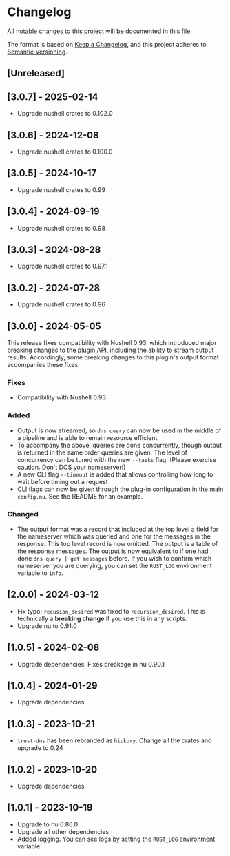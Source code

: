 # Changelog

All notable changes to this project will be documented in this file.

The format is based on [Keep a Changelog](https://keepachangelog.com/en/1.0.0/),
and this project adheres to [Semantic Versioning](https://semver.org/spec/v2.0.0.html).

## [Unreleased]

## [3.0.7] - 2025-02-14

* Upgrade nushell crates to 0.102.0

## [3.0.6] - 2024-12-08

* Upgrade nushell crates to 0.100.0

## [3.0.5] - 2024-10-17

* Upgrade nushell crates to 0.99

## [3.0.4] - 2024-09-19

* Upgrade nushell crates to 0.98

## [3.0.3] - 2024-08-28

* Upgrade nushell crates to 0.97.1

## [3.0.2] - 2024-07-28

* Upgrade nushell crates to 0.96

## [3.0.0] - 2024-05-05

This release fixes compatibility with Nushell 0.93, which introduced major
breaking changes to the plugin API, including the ability to stream output
results. Accordingly, some breaking changes to this plugin's output format
accompanies these fixes.


### Fixes

* Compatibility with Nushell 0.93

### Added

* Output is now streamed, so `dns query` can now be used in the middle of a
  pipeline and is able to remain resource efficient.
* To accompany the above, queries are done concurrently, though output is
  returned in the same order queries are given. The level of concurrency can be
  tuned with the new `--tasks` flag. (Please exercise caution. Don't DOS your
  nameserver!)
* A new CLI flag `--timeout` is added that allows controlling how long to wait
  before timing out a request
* CLI flags can now be given through the plug-in configuration in the main
  `config.nu`. See the README for an example.

### Changed

* The output format was a record that included at the top level a field for
  the nameserver which was queried and one for the messages in the response.
  This top level record is now omitted. The output is a table of the response
  messages. The output is now equivalent to if one had done `dns query | get
  messages` before. If you wish to confirm which nameserver you are querying,
  you can set the `RUST_LOG` environment variable to `info`.

## [2.0.0] - 2024-03-12

* Fix typo: `recusion_desired` was fixed to `recursion_desired`. This is
  technically a **breaking change** if you use this in any scripts.
* Upgrade nu to 0.91.0

## [1.0.5] - 2024-02-08

* Upgrade dependencies. Fixes breakage in nu 0.90.1

## [1.0.4] - 2024-01-29

* Upgrade dependencies

## [1.0.3] - 2023-10-21

* `trust-dns` has been rebranded as `hickory`. Change all the crates and upgrade
  to 0.24

## [1.0.2] - 2023-10-20

* Upgrade dependencies

## [1.0.1] - 2023-10-19

* Upgrade to nu 0.86.0
* Upgrade all other dependencies
* Added logging. You can see logs by setting the `RUST_LOG` environment variable

